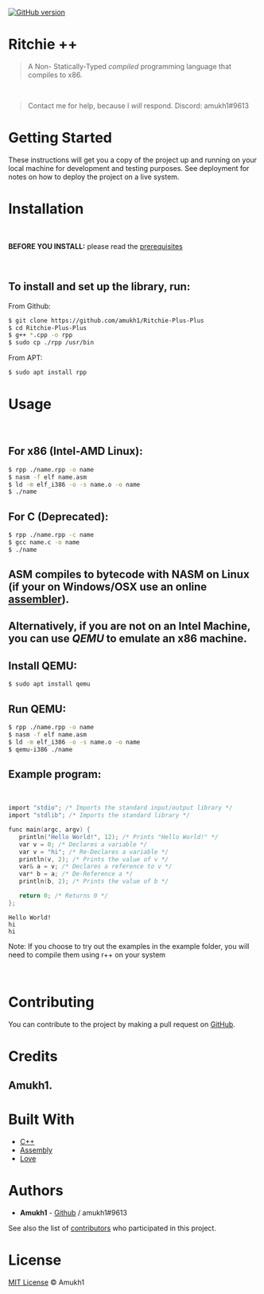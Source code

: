 <!-- [![npm version](https://badge.fury.io/js/ritchie.svg)](https://www.npmjs.com/package/ritchie) -->
[![GitHub version](https://badge.fury.io/gh/amukh1%2FRitchie-Plus-Plus.svg)](https://badge.fury.io/gh/amukh1%2FRitchie-Plus-Plus)

# Ritchie ++

> A Non- Statically-Typed *compiled* programming language that compiles to x86.

<br>

> Contact me for help, because I *will* respond. Discord: amukh1#9613

# Getting Started

These instructions will get you a copy of the project up and running on your local machine for development and testing purposes. See deployment for notes on how to deploy the project on a live system.

# Installation
<br>

**BEFORE YOU INSTALL:** please read the [prerequisites](#prerequisites)

<br>

## To install and set up the library, run:

From Github:

```sh
$ git clone https://github.com/amukh1/Ritchie-Plus-Plus
$ cd Ritchie-Plus-Plus
$ g++ *.cpp -o rpp
$ sudo cp ./rpp /usr/bin
```

From APT:
    
```sh
$ sudo apt install rpp
```

<!-- ## There is also a vscode extension:
**[Extension Link](https://marketplace.visualstudio.com/items?itemName=amukh1.ritchie)**

**Or  just search up "Ritchie++" in the extensions section**

![img](./rvsco.png) -->


# Usage

<br>

## For x86 (Intel-AMD Linux):
```sh
$ rpp ./name.rpp -o name
$ nasm -f elf name.asm
$ ld -m elf_i386 -o -s name.o -o name
$ ./name
```
## For C (Deprecated):
```sh
$ rpp ./name.rpp -c name
$ gcc name.c -o name
$ ./name
```

## ASM compiles to bytecode with NASM on Linux (if your on Windows/OSX use an online [assembler](https://www.jdoodle.com/compile-assembler-nasm-online/)).
<!-- ## [Web Assembler](https://www.jdoodle.com/compile-assembler-nasm-online/) -->

## Alternatively, if you are not on an Intel Machine, you can use *QEMU* to emulate an x86 machine.

## Install QEMU:
```sh
$ sudo apt install qemu
```

## Run QEMU:
```sh
$ rpp ./name.rpp -o name
$ nasm -f elf name.asm
$ ld -m elf_i386 -o -s name.o -o name
$ qemu-i386 ./name
```

## Example program:
<br>

```c
import "stdio"; /* Imports the standard input/output library */
import "stdlib"; /* Imports the standard library */

func main(argc, argv) {
   println("Hello World!", 12); /* Prints "Hello World!" */
   var v = 0; /* Declares a variable */
   var v = "hi"; /* Re-Declares a variable */
   println(v, 2); /* Prints the value of v */
   var& a = v; /* Declares a reference to v */
   var* b = a; /* De-Reference a */
   println(b, 2); /* Prints the value of b */

   return 0; /* Returns 0 */
};
```

```
Hello World!
hi
hi
```

Note: If you choose to try out the examples in the example folder, you will need to compile them using r++ on your system

<!-- ## Wanna learn more? check out the docs: [Visit docs](https://ritchie.js.org/docs) -->

<!-- <style>
.docs {
    transition: all 0.5s ease;
    position: relative;
    top: 0px;
    background-color:#0f38f0; 
    border-radius:25px; 
    color: white; 
    padding:25px;
    border: none;
}

.docs:Hover {
    top: -10px;
    background-color: #0009a8;
        /* color: white;  */
}

.a {
      text-decoration: none;
    color: white;
    font-size: 2rem;
}

</style> -->

<!-- <button class="docs" href="/handbook/toc/" style="" onClick="()=>{alert('Missed the link?')}">
<a class="a" href="https://ritchie.js.org/docs/">Visit Docs</a>
</button> -->


<br>

# Contributing

You can contribute to the project by making a pull request on [GitHub](https://github.com/amukh1/Ritchie-Plus-Plus).

# Credits

## Amukh1.

# Built With

* [C++](https://cplusplus.com/)
* [Assembly](http://x86asm.net/)
* [Love](https://amukh1.dev)

# Authors

* **Amukh1** - [Github](https://github.com/amukh1) / amukh1#9613

See also the list of [contributors](https://github.com/amukh1/Ritchie-Plus-Plus/contributors) who participated in this project.

# License

[MIT License](https://mit-license.org/2022) © Amukh1
